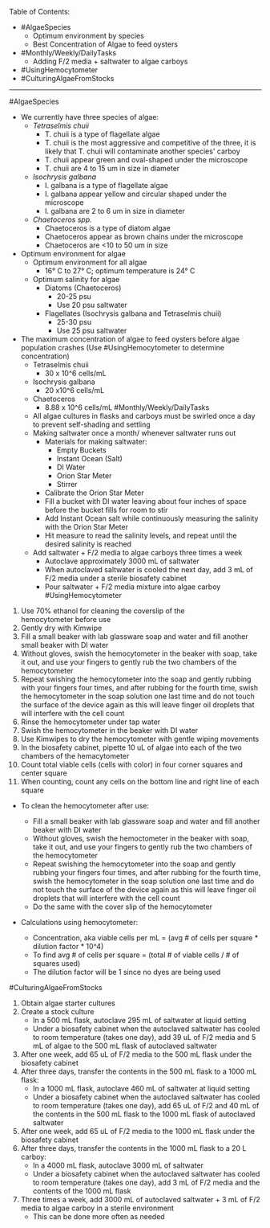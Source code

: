 Table of Contents:
- #AlgaeSpecies 
	- Optimum environment by species
	- Best Concentration of Algae to feed oysters 
- #Monthly/Weekly/DailyTasks 
	- Adding F/2 media + saltwater to algae carboys 
- #UsingHemocytometer 
- #CulturingAlgaeFromStocks
_______________________________________________________________________

#AlgaeSpecies 
- We currently have three species of algae:
	- *Tetraselmis chuii*
		- T. chuii is a type of flagellate algae 
		- T. chuii is the most aggressive and competitive of the three, it is likely that T. chuii will contaminate another species' carboy
		- T. chuii appear green and oval-shaped under the microscope 
		- T. chuii are 4 to 15 um in size in diameter
	- *Isochrysis galbana*
		- I. galbana is a type of flagellate algae
		- I. galbana appear yellow and circular shaped under the microscope
		- I. galbana are 2 to 6 um in size in diameter
	- *Chaetoceros spp.*
		- Chaetoceros is a type of diatom algae 
		- Chaetoceros appear as brown chains under the microscope 
		- Chaetoceros are <10 to 50 um in size 
- Optimum environment for algae 
	- Optimum environment for all algae
		- 16° C to 27° C; optimum temperature is 24° C
	- Optimum salinity for algae 
		- Diatoms (Chaetoceros)
			- 20-25 psu
			- Use 20 psu saltwater
		- Flagellates (Isochrysis galbana and Tetraselmis chuii)
			- 25-30 psu
			- Use 25 psu saltwater
- The maximum concentration of algae to feed oysters before algae population crashes (Use #UsingHemocytometer  to determine concentration)
	- Tetraselmis chuii
		- 30 x 10^6 cells/mL
	- Isochrysis galbana
		- 20 x10^6 cells/mL
	- Chaetoceros
		- 8.88 x 10^6 cells/mL
	#Monthly/Weekly/DailyTasks 
	-  All algae cultures in flasks and carboys must be swirled once a day to prevent self-shading and settling
	- Making saltwater once a month/ whenever saltwater runs out
		- Materials for making saltwater:
			- Empty Buckets
			- Instant Ocean (Salt)
			- DI Water
			- Orion Star Meter
			- Stirrer
		- Calibrate the Orion Star Meter 
		- Fill a bucket with DI water leaving about four inches of space before the bucket fills for room to stir 
		- Add Instant Ocean salt while continuously measuring the salinity with the Orion Star Meter 
		- Hit measure to read the salinity levels, and repeat until the desired salinity is reached
	- Add saltwater + F/2 media to algae carboys three times a week
		- Autoclave approximately 3000 mL of saltwater 
		- When autoclaved saltwater is cooled the next day, add 3 mL of F/2 media under a sterile biosafety cabinet
		- Pour saltwater + F/2 media mixture into algae carboy
	#UsingHemocytometer 
1. Use 70% ethanol for cleaning the coverslip of the hemocytometer before use
2. Gently dry with Kimwipe 
3. Fill a small beaker with lab glassware soap and water and fill another small beaker with DI water
4. Without gloves, swish the hemocytometer in the beaker with soap, take it out, and use your fingers to gently rub the two chambers of the hemocytometer 
5. Repeat swishing the hemocytometer into the soap and gently rubbing with your fingers four times, and after rubbing for the fourth time, swish the hemocytometer in the soap solution one last time and do not touch the surface of the device again as this will leave finger oil droplets that will interfere with the cell count 
6. Rinse the hemocytometer under tap water
7. Swish the hemocytometer in the beaker with DI water 
8. Use Kimwipes to dry the hemocytometer with gentle wiping movements 
9. In the biosafety cabinet, pipette 10 uL of algae into each of the two chambers of the hemacytometer 
10. Count total viable cells (cells with color) in four corner squares and center square 
11. When counting, count any cells on the bottom line and right line of each square 

- To clean the hemocytometer after use: 
	- Fill a small beaker with lab glassware soap and water and fill another beaker with DI water
	- Without gloves, swish the hemoctometer in the beaker with soap, take it out, and use your fingers to gently rub the two chambers of the hemocytometer
	- Repeat swishing the hemocytometer into the soap and gently rubbing your fingers four times, and after rubbing for the fourth time, swish the hemocytometer in the soap solution one last time and do not touch the surface of the device again as this will leave finger oil droplets that will interfere with the cell count
	- Do the same with the cover slip of the hemocytometer

- Calculations using hemocytometer: 
	- Concentration, aka viable cells per mL = (avg # of cells per square * dilution factor * 10^4)
	- To find avg # of cells per square = (total # of viable cells / # of squares used)
	- The dilution factor will be 1 since no dyes are being used 

#CulturingAlgaeFromStocks 
1. Obtain algae starter cultures 
2. Create a stock culture
	- In a 500 mL flask, autoclave 295 mL of saltwater at liquid setting 
	- Under a biosafety cabinet when the autoclaved saltwater has cooled to room temperature (takes one day), add 39 uL of F/2 media and 5 mL of algae to the 500 mL flask of autoclaved saltwater
3. After one week, add 65 uL of F/2 media to the 500 mL flask under the biosafety cabinet
4. After three days, transfer the contents in the 500 mL flask to a 1000 mL flask:
	- In a 1000 mL flask, autoclave 460 mL of saltwater at liquid setting 
	- Under a biosafety cabinet when the autoclaved saltwater has cooled to room temperature (takes one day), add 65 uL of F/2 and 40 mL of the contents in the 500 mL flask to the 1000 mL flask of autoclaved saltwater
5. After one week, add 65 uL of F/2 media to the 1000 mL flask under the biosafety cabinet
6. After three days, transfer the contents in the 1000 mL flask to a 20 L carboy:
	- In a 4000 mL flask, autoclave 3000 mL of saltwater
	- Under a biosafety cabinet when the autoclaved saltwater has cooled to room temperature (takes one day), add 3 mL of F/2 media and the contents of the 1000 mL flask
7. Three times a week, add 3000 mL of autoclaved saltwater + 3 mL of F/2 media to algae carboy in a sterile environment
	- This can be done more often as needed 
		
		


